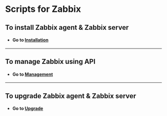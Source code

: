 # Scripts for Zabbix
## To install Zabbix agent & Zabbix server
* #### Go to [Installation](https://github.com/matthieu-rdt/Zabbix/tree/main/Installation)

***

## To manage Zabbix using API
* #### Go to [Management](https://github.com/matthieu-rdt/Zabbix/tree/main/Management)

***

## To upgrade Zabbix agent & Zabbix server
* #### Go to [Upgrade](https://github.com/matthieu-rdt/Zabbix/tree/main/Upgrade)
